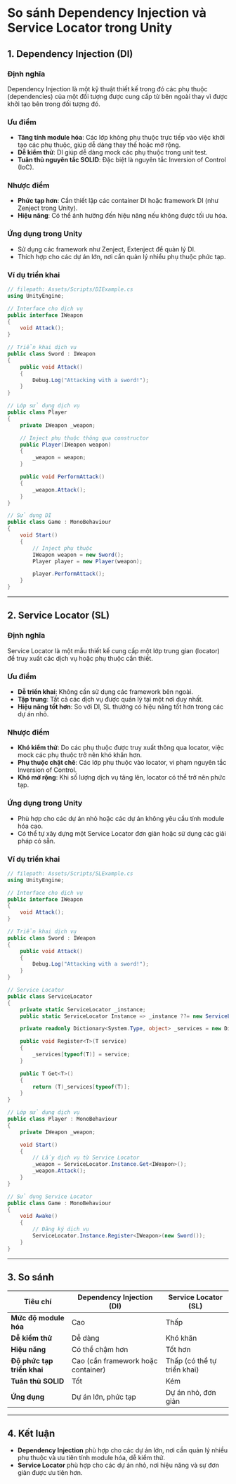 # So sánh Dependency Injection và Service Locator trong Unity

## 1. Dependency Injection (DI)
### Định nghĩa
Dependency Injection là một kỹ thuật thiết kế trong đó các phụ thuộc (dependencies) của một đối tượng được cung cấp từ bên ngoài thay vì được khởi tạo bên trong đối tượng đó.

### Ưu điểm
- **Tăng tính module hóa**: Các lớp không phụ thuộc trực tiếp vào việc khởi tạo các phụ thuộc, giúp dễ dàng thay thế hoặc mở rộng.
- **Dễ kiểm thử**: DI giúp dễ dàng mock các phụ thuộc trong unit test.
- **Tuân thủ nguyên tắc SOLID**: Đặc biệt là nguyên tắc Inversion of Control (IoC).

### Nhược điểm
- **Phức tạp hơn**: Cần thiết lập các container DI hoặc framework DI (như Zenject trong Unity).
- **Hiệu năng**: Có thể ảnh hưởng đến hiệu năng nếu không được tối ưu hóa.

### Ứng dụng trong Unity
- Sử dụng các framework như Zenject, Extenject để quản lý DI.
- Thích hợp cho các dự án lớn, nơi cần quản lý nhiều phụ thuộc phức tạp.

### Ví dụ triển khai
```csharp
// filepath: Assets/Scripts/DIExample.cs
using UnityEngine;

// Interface cho dịch vụ
public interface IWeapon
{
    void Attack();
}

// Triển khai dịch vụ
public class Sword : IWeapon
{
    public void Attack()
    {
        Debug.Log("Attacking with a sword!");
    }
}

// Lớp sử dụng dịch vụ
public class Player
{
    private IWeapon _weapon;

    // Inject phụ thuộc thông qua constructor
    public Player(IWeapon weapon)
    {
        _weapon = weapon;
    }

    public void PerformAttack()
    {
        _weapon.Attack();
    }
}

// Sử dụng DI
public class Game : MonoBehaviour
{
    void Start()
    {
        // Inject phụ thuộc
        IWeapon weapon = new Sword();
        Player player = new Player(weapon);

        player.PerformAttack();
    }
}
```

---

## 2. Service Locator (SL)
### Định nghĩa
Service Locator là một mẫu thiết kế cung cấp một lớp trung gian (locator) để truy xuất các dịch vụ hoặc phụ thuộc cần thiết.

### Ưu điểm
- **Dễ triển khai**: Không cần sử dụng các framework bên ngoài.
- **Tập trung**: Tất cả các dịch vụ được quản lý tại một nơi duy nhất.
- **Hiệu năng tốt hơn**: So với DI, SL thường có hiệu năng tốt hơn trong các dự án nhỏ.

### Nhược điểm
- **Khó kiểm thử**: Do các phụ thuộc được truy xuất thông qua locator, việc mock các phụ thuộc trở nên khó khăn hơn.
- **Phụ thuộc chặt chẽ**: Các lớp phụ thuộc vào locator, vi phạm nguyên tắc Inversion of Control.
- **Khó mở rộng**: Khi số lượng dịch vụ tăng lên, locator có thể trở nên phức tạp.

### Ứng dụng trong Unity
- Phù hợp cho các dự án nhỏ hoặc các dự án không yêu cầu tính module hóa cao.
- Có thể tự xây dựng một Service Locator đơn giản hoặc sử dụng các giải pháp có sẵn.

### Ví dụ triển khai
```csharp
// filepath: Assets/Scripts/SLExample.cs
using UnityEngine;

// Interface cho dịch vụ
public interface IWeapon
{
    void Attack();
}

// Triển khai dịch vụ
public class Sword : IWeapon
{
    public void Attack()
    {
        Debug.Log("Attacking with a sword!");
    }
}

// Service Locator
public class ServiceLocator
{
    private static ServiceLocator _instance;
    public static ServiceLocator Instance => _instance ??= new ServiceLocator();

    private readonly Dictionary<System.Type, object> _services = new Dictionary<System.Type, object>();

    public void Register<T>(T service)
    {
        _services[typeof(T)] = service;
    }

    public T Get<T>()
    {
        return (T)_services[typeof(T)];
    }
}

// Lớp sử dụng dịch vụ
public class Player : MonoBehaviour
{
    private IWeapon _weapon;

    void Start()
    {
        // Lấy dịch vụ từ Service Locator
        _weapon = ServiceLocator.Instance.Get<IWeapon>();
        _weapon.Attack();
    }
}

// Sử dụng Service Locator
public class Game : MonoBehaviour
{
    void Awake()
    {
        // Đăng ký dịch vụ
        ServiceLocator.Instance.Register<IWeapon>(new Sword());
    }
}
```

---

## 3. So sánh

| Tiêu chí                | Dependency Injection (DI)         | Service Locator (SL)            |
|-------------------------|-----------------------------------|---------------------------------|
| **Mức độ module hóa**   | Cao                               | Thấp                            |
| **Dễ kiểm thử**         | Dễ dàng                           | Khó khăn                        |
| **Hiệu năng**           | Có thể chậm hơn                   | Tốt hơn                         |
| **Độ phức tạp triển khai** | Cao (cần framework hoặc container) | Thấp (có thể tự triển khai)     |
| **Tuân thủ SOLID**      | Tốt                               | Kém                             |
| **Ứng dụng**            | Dự án lớn, phức tạp               | Dự án nhỏ, đơn giản             |

---

## 4. Kết luận
- **Dependency Injection** phù hợp cho các dự án lớn, nơi cần quản lý nhiều phụ thuộc và ưu tiên tính module hóa, dễ kiểm thử.
- **Service Locator** phù hợp cho các dự án nhỏ, nơi hiệu năng và sự đơn giản được ưu tiên hơn.
